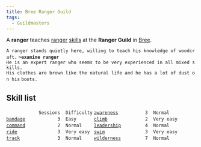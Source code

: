 ```yaml
---
title: Bree Ranger Guild
tags:
  - Guildmasters
---
```

A **ranger** teaches [ranger](general "wikilink")
[skills](skill "wikilink") at the **Ranger Guild** in
[Bree](Bree "wikilink").

`A ranger stands quietly here, willing to teach his knowledge of woodcraft.`
`>`**`examine ranger`**
`He is an expert ranger who seems to be very experienced in all mixed skills.`
`His clothes are brown like the natural life and he has a lot of dust on his`
`boots.`

## Skill list

`            Sessions  Difficulty`
[`awareness`](awareness "wikilink")`          3  Normal    `
[`bandage`](bandage "wikilink")`            3  Easy      `
[`climb`](climb "wikilink")`              2  Very easy `
[`command`](command "wikilink")`            2  Normal    `
[`leadership`](leadership "wikilink")`         4  Normal    `
[`ride`](ride "wikilink")`               3  Very easy `
[`swim`](swim "wikilink")`               3  Very easy `
[`track`](track "wikilink")`              3  Normal    `
[`wilderness`](wilderness "wikilink")`         7  Normal  `
